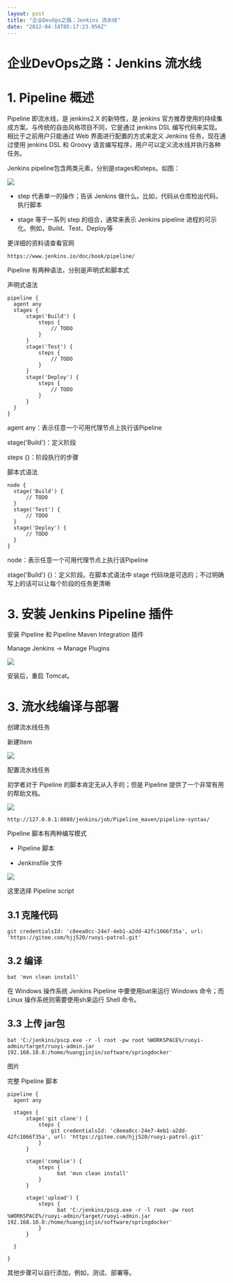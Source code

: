 ```yaml
---
layout: post
title: "企业DevOps之路：Jenkins 流水线"
date: "2022-04-14T05:17:23.956Z"
---
```

企业DevOps之路：Jenkins 流水线
======================

1\. Pipeline 概述
===============

Pipeline 即流水线，是 jenkins2.X 的新特性，是 jenkins 官方推荐使用的持续集成方案。与传统的自由风格项目不同，它是通过 jenkins DSL 编写代码来实现。相比于之前用户只能通过 Web 界面进行配置的方式来定义 Jenkins 任务，现在通过使用 jenkins DSL 和 Groovy 语言编写程序，用户可以定义流水线并执行各种任务。

Jenkins pipeline包含两类元素，分别是stages和steps。如图：

![](https://img2022.cnblogs.com/blog/1296338/202204/1296338-20220414095107425-2030910634.png)

*   step 代表单一的操作；告诉 Jenkins 做什么。比如，代码从仓库检出代码，执行脚本
    
*   stage 等于一系列 step 的组合，通常来表示 Jenkins pipeline 进程的可示化。例如，Build、Test、Deploy等
    

更详细的资料请查看官网

    https://www.jenkins.io/doc/book/pipeline/
    

Pipeline 有两种语法，分别是声明式和脚本式

声明式语法

    pipeline {
      agent any
      stages {
          stage('Build') {
              steps {
                  // TODO
              }
          }
          stage('Test') {
              steps {
                  // TODO
              }
          }
          stage('Deploy') {
              steps {
                  // TODO
              }
          }
      }
    }
    

agent any：表示任意一个可用代理节点上执行该Pipeline

stage('Build')：定义阶段

steps {}：阶段执行的步骤

脚本式语法

    node {
      stage('Build') {
          // TODO
      }
      stage('Test') {
          // TODO
      }
      stage('Deploy') {
          // TODO
      }
    }
    

node：表示任意一个可用代理节点上执行该Pipeline

stage('Build') {}：定义阶段。在脚本式语法中 stage 代码块是可选的；不过明确写上的话可以让每个阶段的任务更清晰

3\. 安装 Jenkins Pipeline 插件
==========================

安装 Pipeline 和 Pipeline Maven Integration 插件

Manage Jenkins -> Manage Plugins

![](https://img2022.cnblogs.com/blog/1296338/202204/1296338-20220414095122153-906943164.png)

安装后，重启 Tomcat。

3\. 流水线编译与部署
============

创建流水线任务

新建Item

![](https://img2022.cnblogs.com/blog/1296338/202204/1296338-20220414095128693-1673264614.png)

配置流水线任务

初学者对于 Pipeline 的脚本肯定无从入手的；但是 Pipeline 提供了一个非常有用的帮助文档。

![](https://img2022.cnblogs.com/blog/1296338/202204/1296338-20220414095137310-1999605096.png)

    http://127.0.0.1:8080/jenkins/job/Pipeline_maven/pipeline-syntax/
    

Pipeline 脚本有两种编写模式

*   Pipeline 脚本
    
*   Jenkinsfile 文件
    

![](https://img2022.cnblogs.com/blog/1296338/202204/1296338-20220414095146806-1368324407.png)

这里选择 Pipeline script

3.1 克隆代码
--------

    git credentialsId: 'c8eea0cc-24e7-4eb1-a2dd-42fc1066f35a', url: 'https://gitee.com/hjj520/ruoyi-patrol.git'
    

3.2 编译
------

    bat 'mvn clean install'
    

在 Windows 操作系统 Jenkins Pipeline 中要使用bat来运行 Windows 命令；而 Linux 操作系统则需要使用sh来运行 Shell 命令。

3.3 上传 jar包
-----------

    bat 'C:/jenkins/pscp.exe -r -l root -pw root %WORKSPACE%/ruoyi-admin/target/ruoyi-admin.jar 192.168.10.8:/home/huangjinjin/software/springdocker'
    

图片

完整 Pipeline 脚本

    pipeline {
      agent any
    
      stages {
          stage('git clone') {
              steps {
                  git credentialsId: 'c8eea0cc-24e7-4eb1-a2dd-42fc1066f35a', url: 'https://gitee.com/hjj520/ruoyi-patrol.git'
              }
          }
           
          stage('complie') {
              steps {
                    bat 'mvn clean install'
              }
          }
           
          stage('upload') {
              steps {
                    bat 'C:/jenkins/pscp.exe -r -l root -pw root %WORKSPACE%/ruoyi-admin/target/ruoyi-admin.jar 192.168.10.8:/home/huangjinjin/software/springdocker'
              }
          }
           
      }
       
    }
    

其他步骤可以自行添加，例如，测试、部署等。
